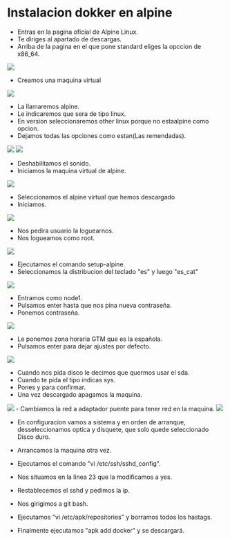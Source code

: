# Instalacion dokker en alpine

- Entras en la pagina oficial de Alpine Linux.
- Te diriges al apartado de descargas.
- Arriba de la pagina en el que pone standard eliges la opccion de x86_64.
<img src="alp1.png" />

- Creamos una maquina virtual
<img src="alp2.png" />

- La llamaremos alpine.
- Le indicaremos que sera de tipo linux.
- En version seleccionaremos other linux porque no estaalpine como opcion.
- Dejamos todas las opciones como estan(Las remendadas).
<img src="alp3.png" />
<img src="alp4.png" />

- Deshabilitamos el sonido.
- Iniciamos la maquina virtual de alpine.
<img src="alp5.png" />

- Seleccionamos el alpine virtual que hemos descargado
- Iniciamos.
<img src="alp6.png" />

- Nos pedira usuario la loguearnos.
- Nos logueamos como root.
<img src="alp7.png" />

- Ejecutamos el comando setup-alpine.
- Seleccionamos la distribucion del teclado "es" y luego "es_cat" 
<img src="alp8.png" />

- Entramos como node1.
- Pulsamos enter hasta que nos pina nueva contraseña.
- Ponemos contraseña.
<img src="alp9.png" />

- Le ponemos zona horaria GTM que es la española.
- Pulsamos enter para dejar ajustes por defecto.
<img src="alp10.png" />

- Cuando nos pida disco le decimos que quermos usar el sda.
- Cuando te pida el tipo indicas sys.
- Pones y para confirmar.
- Una vez descargado apagamos la maquina.
<img src="alp11.png" />
- Cambiamos la red a adaptador puente para tener red en la maquina.
<img src="alp12.png" />

- En configuracion vamos a sistema y en orden de arranque, desseleccionamos optica y disquete, que solo quede seleccionado Disco duro.
- Arrancamos la maquina otra vez.
- Ejecutamos el comando "vi /etc/ssh/sshd_config".
- Nos situamos en la linea 23 que la modificamos a yes.
- Restablecemos el sshd y pedimos la ip.

- Nos girigimos a git bash.
- Ejecutamos "vi /etc/apk/repositories" y borramos todos los hastags.
- Finalmente ejecutamos "apk add docker" y se descargará.
 


